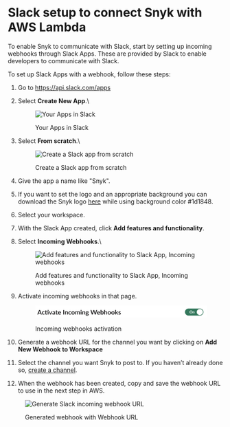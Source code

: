 # Slack setup to connect Snyk with AWS Lambda

To enable Snyk to communicate with Slack, start by setting up incoming webhooks through Slack Apps. These are provided by Slack to enable developers to communicate with Slack.

To set up Slack Apps with a webhook, follow these steps:

1. Go to https://api.slack.com/apps
2.  Select **Create New App**.\\

    <figure><img src="https://lh5.googleusercontent.com/qw51g6soQ6IjBf95JM0hhIsON0RqAhwuDbd7p3FA_AoGatQWx_0VcefI7RhEoUuKkuDNmXQNSIxw9aD7T7uhG4YPxvRIsAhDnHtVCGT_PtGuAD3fZDO4Qlye45iz94j7xZb0Ze0g8h16xMNtE-3zhmsw8wmq-m_K6OI1UD8mN-CKbNZEJCynuOHEBg" alt="Your Apps in Slack"><figcaption><p>Your Apps in Slack</p></figcaption></figure>
3.  Select **From scratch**.\\

    <figure><img src="https://lh4.googleusercontent.com/uDE4iWxfnHF0KvGGZlwZwAp39zNvG1Vav8yOSxak5DhOIdOl983GS8Xmr-YJ9WpfiS6WJD2b5yhgbUAxMpm7rDwpQkEH2W2zOSyNQZdDAqDvBFpBMP7uYZwDtPGE3OGt0-g-JW09Dx2RB2wcfghEpc8J47A-DH7fejMkupKPnhrspesfPt45duXivg" alt="Create a Slack app from scratch"><figcaption><p>Create a Slack app from scratch</p></figcaption></figure>
4. Give the app a name like "Snyk".
5. If you want to set the logo and an appropriate background you can download the Snyk logo [here](https://snyk.io/press-kit/) while using background color #1d1848.
6. Select your workspace.
7. With the Slack App created, click **Add features and functionality**.
8.  Select **Incoming Webhooks**.\\

    <figure><img src="https://lh3.googleusercontent.com/yc2jyH0npATioGnzPLv5WEmI762OIYoefYVztKfvfAS9iV6yHNudbralS8VfLE0NT2x9TqM7lDCVLfV_27cC6Z82P5qprCIu4FKnVco1FfzsDJb3t6_V5BowDpBYw8GrNEaW8TZGbb1hmXsQflr1eeCTNAhKNpbE-AbUJGnxT65Uu67niA_HdCklQg" alt="Add features and functionality to Slack App, Incoming webhooks"><figcaption><p>Add features and functionality to Slack App, Incoming webhooks</p></figcaption></figure>
9.  Activate incoming webhooks in that page.

    <figure><img src="../../../.gitbook/assets/image (29).png" alt=""><figcaption><p>Incoming webhooks activation</p></figcaption></figure>
10. Generate a webhook URL for the channel you want by clicking on **Add New Webhook to Workspace**
11. Select the channel you want Snyk to post to. If you haven’t already done so, [create a channel](https://slack.com/intl/en-gb/help/articles/201402297-Create-a-channel).
12. When the webhook has been created, copy and save the webhook URL to use in the next step in AWS.

<figure><img src="https://lh3.googleusercontent.com/av55N4Y2DyLFYmbrhC2gEjU9CINSP4DWUYfkhJju65Q9mpI-MqkKKsf5H8af2TMVy8f-jP6m-6Y-TAaaFsgf6dJ6LbtgGxfYM-vqAkUU5zYVYSoV8u8jKbFeBI9wWWpi9CFrSYPTM-ee2m7DJYDo1p4uBIf-IxqZSLpkJ4kQhp34lT6-6RQ9QLqIEQ" alt="Generate Slack incoming webhook URL"><figcaption><p>Generated webhook with Webhook URL</p></figcaption></figure>
